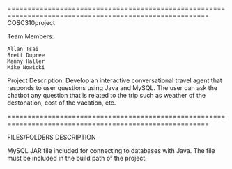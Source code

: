 ========================================================================================================
COSC310project

Team Members:

	Allan Tsai
	Brett Dupree
	Manny Haller
	Mike Nowicki
	
Project Description: 
        Develop an interactive conversational travel agent that responds to user questions using Java and MySQL. The user can ask the chatbot any question that is related to the trip such as weather of the destonation, cost of the vacation, etc. 
	 
========================================================================================================

FILES/FOLDERS DESCRIPTION

MySQL JAR file included for connecting to databases with Java. The file must be included in the build path of the project.
